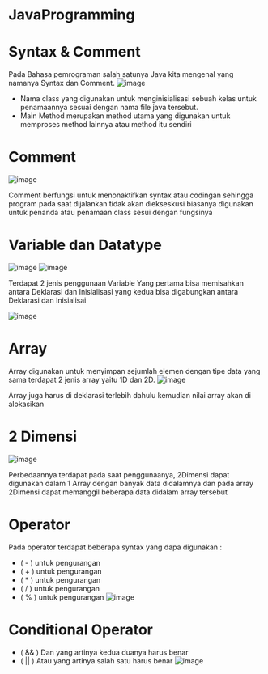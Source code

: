 # JavaProgramming
# Syntax & Comment
Pada Bahasa pemrograman salah satunya Java kita mengenal yang namanya Syntax dan Comment.
![image](https://github.com/user-attachments/assets/03a288e0-8408-4c7c-8150-55cf4a99aa60)

- Nama class yang digunakan untuk menginisialisasi sebuah kelas untuk penamaannya sesuai dengan nama file java tersebut.
- Main Method merupakan method utama yang digunakan untuk memproses method lainnya atau method itu sendiri
  
# Comment
![image](https://github.com/user-attachments/assets/595b6b2a-c2c2-4d9a-a727-08b9772611b9)

Comment berfungsi untuk menonaktifkan syntax atau codingan sehingga program pada saat dijalankan tidak akan diekseskusi biasanya digunakan untuk penanda atau penamaan class sesui dengan fungsinya

# Variable dan Datatype
![image](https://github.com/user-attachments/assets/ff42630e-6d7e-4756-87a0-e529a1f7dfcf)
![image](https://github.com/user-attachments/assets/685e4ec6-704d-4923-a4a1-d423bbe9c044)

Terdapat 2 jenis penggunaan Variable 
Yang pertama bisa memisahkan antara Deklarasi dan Inisialisasi yang kedua bisa digabungkan antara Deklarasi dan Inisialisai

![image](https://github.com/user-attachments/assets/58c44dca-cba6-4eed-984b-7e3ae5e707bc)

# Array
Array digunakan untuk menyimpan sejumlah elemen dengan tipe data yang sama terdapat 2 jenis array yaitu 1D dan 2D.
![image](https://github.com/user-attachments/assets/8a808acd-07ca-4a44-af08-1defcc5cd489)

Array juga harus di deklarasi terlebih dahulu kemudian nilai array akan di alokasikan

# 2 Dimensi
![image](https://github.com/user-attachments/assets/8c297596-204e-4dce-a595-c02cec360895)

Perbedaannya terdapat pada saat penggunaanya, 2Dimensi dapat digunakan dalam 1 Array dengan banyak data didalamnya dan pada array 2Dimensi dapat memanggil beberapa data didalam array tersebut

# Operator 
Pada operator terdapat beberapa syntax yang dapa digunakan :
- ( - ) untuk pengurangan
- ( + ) untuk pengurangan
- ( * ) untuk pengurangan
- ( / ) untuk pengurangan
- ( % ) untuk pengurangan
![image](https://github.com/user-attachments/assets/26f56e99-8552-492e-a30f-e1efe0094491)

# Conditional Operator
- ( && ) Dan yang artinya kedua duanya harus benar
- ( || ) Atau yang artinya salah satu harus benar
![image](https://github.com/user-attachments/assets/9b302324-da6d-47da-890b-666236c37acd)




